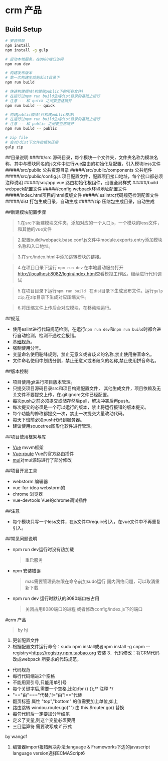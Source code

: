 # crm 产品

## Build Setup

``` bash
# 安装依赖
npm install
npm install -g gulp

# 启动本地服务，在8080端口访问
npm run dev

# 构建发布版本
# 第一次构建生成到dist目录下
npm run build

# 快速构建模块(构建除public下的所有文件)
# 在运行过npm run build生成dist目录的基础上运行
# 注意 -- 和 quick 之间要空格隔开
npm run build -- quick

# 构建public模块(只构建public模块)
# 在运行过npm run build生成dist目录的基础上运行
# 注意 -- 和 public 之间要空格隔开
npm run build -- public

# zip file
# 会对/dist下文件按模块压缩
gulp zip

```
##目录说明
#####/src 源码目录，每个模块一个文件夹，文件夹名称为模块名称，其中与模块同名的js文件中进行vue路由的初始化及配置，引入模块less文件
#####/src/public 公共资源目录
#####/src/public/components 公共组件
#####/src/public/config.js 项目配置文件，配置项目接口地址，每个接口都必须注释说明
#####/src/app.vue 路由初始化根组件，设置全局样式
#####/build webpack配置文件
#####/config webpack环境地址配置文件
#####/index.html项目的html模版文件
#####/.eslintrc代码规范检测配置文件
#####/dist 打包生成目录，自动生成
#####/zip 压缩包生成目录，自动生成

##新建模块配置步骤
> 1.在src下新建模块文件夹，添加对应的一个入口js，一个模块的less文件，和其他的vue文件

> 2.配置build/webpack.base.conf.js文件中module.exports.entry添加模块名称和入口地址。

> 3.在src/index.html中添加跳转模块的链接。

> 4.在项目目录下运行 `npm run dev` 在本地启动服务打开<http://localhost:8082/login/index.html>查看模拟工作区。继续进行代码调试

> 5.在项目目录下运行`npm run build ` 在dist目录下生成发布文件。运行`gulp zip`,在zip目录下生成对应压缩文件。

> 6.将压缩文件上传后台对应模块，在移动端运行。

##规范
* 使用eslint进行代码规范检测，在运行`npm run dev`和`npm run build`时都会进行自动检测，检测不通过会报错。
* [基础规范](https://github.com/feross/standard/blob/master/RULES.md#javascript-standard-style)。
* 强制使用分号。
* 变量命名使用驼峰规则，禁止无意义或者歧义的名称,禁止使用拼音命名。
* 文件命名使用中划线分割，禁止无意义或者歧义的名称,禁止使用拼音命名。

##版本控制
* 项目使用git进行项目版本管理。
* 只提交项目源码目录src和项目构建配置文件，
  其他生成文件，项目依赖及无关文件不要提交上传，在.gitignore文件已经配置。
* 每次push之前必须提交或储存然后pull，解决冲突后再push。
* 每次提交的必须是一个可以运行的版本，禁止将运行报错的版本提交。
* 每个功能的修改都提交一次，禁止一次提交大量改动代码。
* 每天下班前必须push代码到服务器。
* 建议使用soucetree图形化软件进行管理。

##项目使用框架与库
* [Vue](http://vuejs.org.cn/guide/) mvvm框架
* [Vue-route](http://router.vuejs.org/zh-cn/view.html) Vue的官方路由插件
* [mui](http://dev.dcloud.net.cn/mui/)对mui源码进行了部分修改

##项目开发工具
* webstorm 编辑器
* vue-for-idea webstorm的
* chrome 浏览器
* vue-devtools Vue的chrome调试插件

##注意
* 每个模块只写一个less文件，在js文件中require引入，在vue文件中不再重复引入。

##常见问题说明
* npm run dev运行时没有热加载
  > 重启服务
* npm 安装错误
  > mac需要管理员权限在命令前加sudo运行
  > 国内网络问题，可以取消重新下载
* npm run dev 运行时默认的8080端口被占用
  > 关闭占用8080端口的进程
  > 或者修改config/index.js下的端口

#crm 产品
> by hj
1.	更新配置文件
2.	根据配置文件运行命令：sudo npm install或者npm install -g cnpm --registry=https://registry.npm.taobao.org  安装
3．代码修改：将CRM代码改成webpack 所要求的代码规范。
* 代码规范
*   每行代码缩进2个空格
*   不能用双引号,只能用单引号
*   每个关键字后,需要一个空格,比如:for () {};/* 注释 */
*   "=="由"==="代替,"!="由"!=="代替
*   翻页标签<mui-scroll-refresh bottom="0px" top="84px">  属性 "top","bottom" 的值需要加上单位,如上
*   路由跳转 windou.router.go("")  由  this.$router.go() 替换
*   每句代码后一定要加分号结尾
*   定义了变量,则这个变量必须要用
*   三目运算符 需要改写成 if 形式

by wangcf
1.  编辑器import报错解决办法:language & Frameworks下边的javascript language version选择ECMAScript6
